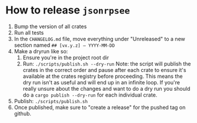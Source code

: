 # How to release `jsonrpsee`

1. Bump the version of all crates
1. Run all tests
1. In the `CHANGELOG.md` file, move everything under "Unreleased" to a new section named `## [vx.y.z] – YYYY-MM-DD`
1. Make a dryrun like so:
	1. Ensure you're in the project root dir
	1. Run: `./scripts/publish.sh --dry-run`
	Note: the script will publish the crates in the correct order and pause after each crate to ensure it's available at the crates registry before proceeding. This means the dry run isn't as useful and will end up in an infinite loop. If you're really unsure about the changes and want to do a dry run you should do a `cargo publish --dry-run` for each individual crate.
1. Publish: `./scripts/publish.sh`
1. Once published, make sure to "create a release" for the pushed tag on github. 

